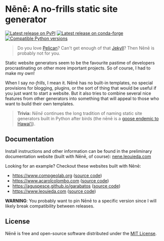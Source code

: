 # Nēnē: A no-frills static site generator

[![Latest release on PyPI](https://img.shields.io/pypi/v/nene.svg?style=flat-square)][pypi]
[![Latest release on conda-forge](https://img.shields.io/conda/vn/conda-forge/nene.svg?style=flat-square)][conda-forge]
[![Compatible Python versions](https://img.shields.io/pypi/pyversions/nene.svg?style=flat-square)][pypi]

> Do you love <a href="https://github.com/getpelican">Pelican</a>?
> Can't get enough of that <a href="https://jekyllrb.com/">Jekyll</a>?
> Then Nēnē is probably not for you.

Static website generators seem to be the favourite pastime of developers
procrastinating on other more important projects.
So of course, I had to make my own!

When I say *no-frills*, I mean it. Nēnē has no built-in templates, no special
provisions for blogging, plugins, or the sort of thing that would be useful if
you just want to start a website.
But it also tries to combine several nice features from other generators into
something that will appeal to those who want to build their own templates.

> **Trivia:** *Nēnē* continues the long tradition of naming static site
> generators built in Python after birds (the nēnē is a
> [goose endemic to Hawai'i][nene-goose]).

## Documentation

Install instructions and other information can be found in the preliminary
documentation website (built with Nēnē, of course):
[nene.leouieda.com](https://nene.leouieda.com)

Looking for an example? Checkout these websites built with Nēnē:

* https://www.compgeolab.org ([source code](https://github.com/compgeolab/website))
* https://www.acarolcolombo.com ([source code](https://github.com/acarolcolombo/website))
* https://aguspesce.github.io/garabatos ([source code](https://github.com/aguspesce/garabatos))
* https://www.leouieda.com ([source code](https://github.com/leouieda/website))

**WARNING**: You probably want to pin Nēnē to a specific version since I will
likely break compatibility between releases.

## License

Nēnē is free and open-source software distributed under the
[MIT License](LICENSE.txt).

[nene-goose]: https://www.nps.gov/havo/learn/nature/nene.htm
[pypi]: https://pypi.org/project/nene/
[conda-forge]: https://github.com/conda-forge/nene-feedstock
